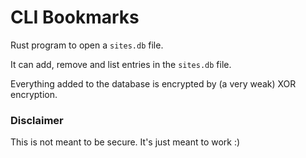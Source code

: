 # CLI Bookmarks

Rust program to open a `sites.db` file.

It can add, remove and list entries in the `sites.db` file. 

Everything added to the database is encrypted by (a very weak) XOR encryption. 

### Disclaimer
This is not meant to be secure. It's just meant to work :)
